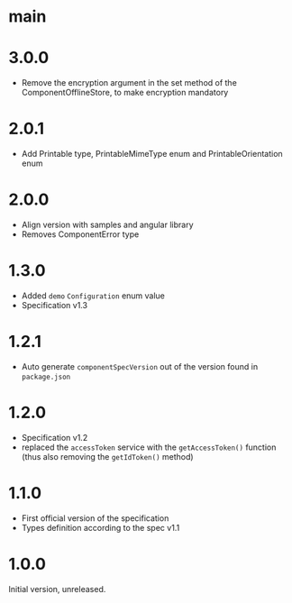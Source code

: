 # main

# 3.0.0

* Remove the encryption argument in the set method of the ComponentOfflineStore, to make encryption mandatory

# 2.0.1

* Add Printable type, PrintableMimeType enum and PrintableOrientation enum

# 2.0.0

* Align version with samples and angular library
* Removes ComponentError type

# 1.3.0

* Added `demo` `Configuration` enum value
* Specification v1.3

# 1.2.1

* Auto generate `componentSpecVersion` out of the version found in `package.json`

# 1.2.0

* Specification v1.2
* replaced the `accessToken` service with the `getAccessToken()` function (thus also removing the `getIdToken()` method)


# 1.1.0

* First official version of the specification
* Types definition according to the spec v1.1


# 1.0.0

Initial version, unreleased.
